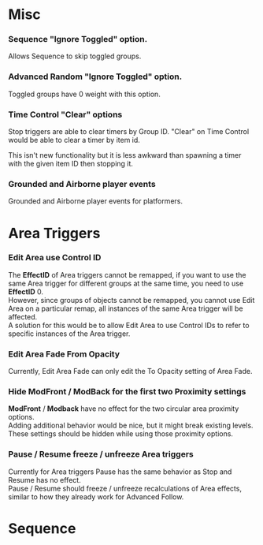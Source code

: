 # Misc

### Sequence "Ignore Toggled" option.

Allows Sequence to skip toggled groups.

### Advanced Random "Ignore Toggled" option.

Toggled groups have 0 weight with this option.

### Time Control "Clear" options

Stop triggers are able to clear timers by Group ID. "Clear" on Time Control would be able to clear a timer by item id.

This isn't new functionality but it is less awkward than spawning a timer with the given item ID then stopping it.

### Grounded and Airborne player events

Grounded and Airborne player events for platformers.


# Area Triggers

### Edit Area use Control ID

The **EffectID** of Area triggers cannot be remapped, if you want to use the same Area trigger for different groups at the same time, you need to use **EffectID** 0\.  
However, since groups of objects cannot be remapped, you cannot use Edit Area on a particular remap, all instances of the same Area trigger will be affected.  
A solution for this would be to allow Edit Area to use Control IDs to refer to specific instances of the Area trigger.

### Edit Area Fade From Opacity

Currently, Edit Area Fade can only edit the To Opacity setting of Area Fade.

### Hide ModFront / ModBack for the first two Proximity settings

**ModFront** / **Modback** have no effect for the two circular area proximity options.   
Adding additional behavior would be nice, but it might break existing levels.   
These settings should be hidden while using those proximity options.

### Pause / Resume freeze / unfreeze Area triggers

Currently for Area triggers Pause has the same behavior as Stop and Resume has no effect.  
Pause / Resume should freeze / unfreeze recalculations of Area effects, similar to how they already work for Advanced Follow.

# Sequence